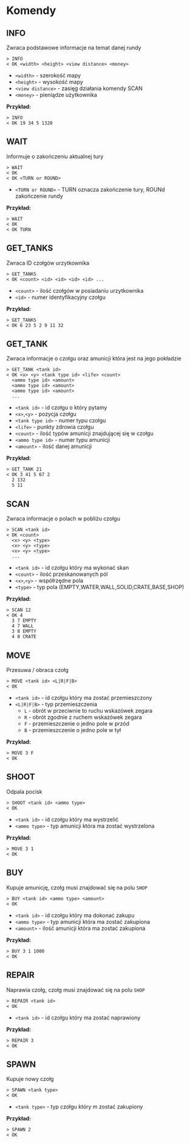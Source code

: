 # Komendy
## INFO
Zwraca podstawowe informacje na temat danej rundy
```
> INFO
< OK <width> <height> <view distance> <money>
```
* `<width>` - szerokość mapy
* `<height>` - wysokość mapy
* `<view distance>` - zasięg działania komendy SCAN
* `<money>` - pieniądze użytkownika

**Przykład:**
```
> INFO
< OK 19 34 5 1320
```
## WAIT
Informuje o zakończeniu aktualnej tury
```
> WAIT
< OK
< OK <TURN or ROUND> 
```
* `<TURN or ROUND>` - TURN oznacza zakończenie tury, ROUNd zakończenie rundy

**Przykład:**
```
> WAIT
< OK
< OK TURN
```
## GET_TANKS
Zwraca ID czołgów urzytkownika
```
> GET_TANKS
< OK <count> <id> <id> <id> <id> ...
```
* `<count>` - ilość czołgów w posiadaniu urzytkownika
* `<id>` - numer identyfikacyjny czołgu

**Przykład:**
```
> GET_TANKS
< OK 6 23 5 2 9 11 32
```
## GET_TANK
Zwraca informacje o czołgu oraz amunicji która jest na jego pokładzie
```
> GET_TANK <tank id>
< OK <x> <y> <tank type id> <life> <count>
  <ammo type id> <amount>
  <ammo type id> <amount>
  <ammo type id> <amount>
  ...
```
* `<tank id>` - id czołgu o który pytamy
* `<x>`,`<y>` - pozycja czołgu
* `<tank type id>` - numer typu czołgu
* `<life>` - punkty zdrowia czołgu
* `<count>` - ilość typów amunicji znajdującej się w czołgu
* `<ammo type id>` - numer typu amunicji
* `<amount>` - ilość danej amunicji

**Przykład:**
```
> GET_TANK 21
< OK 3 41 5 67 2
  2 132
  5 11
```
## SCAN
Zwraca informacje o polach w pobliżu czołgu
```
> SCAN <tank id>
< OK <count>
  <x> <y> <type>
  <x> <y> <type>
  <x> <y> <type>
  ...
```
* `<tank id>` - id czołgu który ma wykonać skan
* `<count>` - ilość przeskanowanych pól
* `<x>`,`<y>` - współrzędne pola
* `<type>` - typ pola (EMPTY,WATER,WALL,SOLID,CRATE,BASE,SHOP)

**Przykład:**
```
> SCAN 12
< OK 4
  3 7 EMPTY
  4 7 WALL
  3 8 EMPTY
  4 8 CRATE
```
## MOVE
Przesuwa / obraca czołg
```
> MOVE <tank id> <L|R|F|B>
< OK
```
* `<tank id>` - id czołgu który ma zostać przemieszczony
* `<L|R|F|B>` - typ przemieszczenia
  * `L` - obrót w przeciwnie to ruchu wskazówek zegara
  * `R` - obrót zgodnie z ruchem wskazówek zegara
  * `F` - przemieszczenie o jedno pole w przód
  * `B` - przemieszczenie o jedno pole w tył

**Przykład:**
```
> MOVE 3 F
< OK
```
## SHOOT
Odpala pocisk
```
> SHOOT <tank id> <ammo type>
< OK
```
* `<tank id>` - id czołgu który ma wystrzelić
* `<ammo type>` - typ amunicji która ma zostać wystrzelona

**Przykład:**
```
> MOVE 3 1
< OK
```
## BUY
Kupuje amunicję, czołg musi znajdować się na polu `SHOP`
```
> BUY <tank id> <ammo type> <amount>
< OK
```
* `<tank id>` - id czołgu który ma dokonać zakupu
* `<ammo type>` - typ amunicji która ma zostać zakupiona
* `<amount>` - ilość amunicji która ma zostać zakupiona

**Przykład:**
```
> BUY 3 1 1000
< OK
```
## REPAIR
Naprawia czołg, czołg musi znajdować się na polu `SHOP`
```
> REPAIR <tank id>
< OK
```
* `<tank id>` - id czołgu który ma zostać naprawiony

**Przykład:**
```
> REPAIR 3
< OK
```
## SPAWN
Kupuje nowy czołg
```
> SPAWN <tank type>
< OK
```
* `<tank type>` - typ czołgu który m zostać zakupiony

**Przykład:**
```
> SPAWN 2
< OK
```

